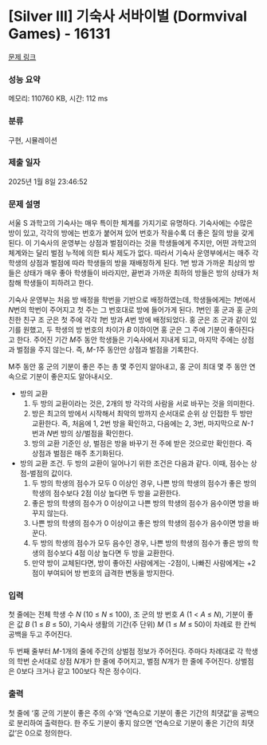 # [Silver III] 기숙사 서바이벌 (Dormvival Games) - 16131 

[문제 링크](https://www.acmicpc.net/problem/16131) 

### 성능 요약

메모리: 110760 KB, 시간: 112 ms

### 분류

구현, 시뮬레이션

### 제출 일자

2025년 1월 8일 23:46:52

### 문제 설명

<p>서울 S 과학고의 기숙사는 매우 특이한 체계를 가지기로 유명하다. 기숙사에는 수많은 방이 있고, 각각의 방에는 번호가 붙어져 있어 번호가 작을수록 더 좋은 질의 방을 갖게 된다. 이 기숙사의 운영부는 상점과 벌점이라는 것을 학생들에게 주지만, 어떤 과학고의 체계와는 달리 벌점 누적에 의한 퇴사 제도가 없다. 따라서 기숙사 운영부에서는 매주 각 학생의 상점과 벌점에 따라 학생들의 방을 재배정하게 된다. 1번 방과 가까운 최상의 방들은 상태가 매우 좋아 학생들이 바라지만, 끝번과 가까운 최하의 방들은 방의 상태가 처참해 학생들이 피하려고 한다.</p>

<p>기숙사 운영부는 처음 방 배정을 학번을 기반으로 배정하였는데, 학생들에게는 <em>1</em>번에서 <em>N</em>번의 학번이 주어지고 첫 주는 그 번호대로 방에 들어가게 된다. <em>1</em>번인 홍 군과 홍 군의 친한 친구 조 군은 첫 주에 각각 <em>1</em>번 방과 <em>A</em>번 방에 배정되었다. 홍 군은 조 군과 같이 있기를 원했고, 두 학생의 방 번호의 차이가 <em>B</em> 이하이면 홍 군은 그 주에 기분이 좋아진다고 한다. 주어진 기간 <em>M</em>주 동안 학생들은 기숙사에서 지내게 되고, 마지막 주에는 상점과 벌점을 주지 않는다. 즉, <em>M-1</em>주 동안만 상점과 벌점을 기록한다.</p>

<p>M주 동안 홍 군의 기분이 좋은 주는 총 몇 주인지 알아내고, 홍 군이 최대 몇 주 동안 연속으로 기분이 좋은지도 알아내시오.</p>

<ul>
	<li>방의 교환
	<ol>
		<li>두 방의 교환이라는 것은, 2개의 방 각각의 사람을 서로 바꾸는 것을 의미한다.</li>
		<li>방은 최고의 방에서 시작해서 최악의 방까지 순서대로 순위 상 인접한 두 방만 교환한다. 즉, 처음에 1, 2번 방을 확인하고, 다음에는 2, 3번, 마지막으로 <em>N-1</em>번과 <em>N</em>번 방의 상/벌점을 확인한다.</li>
		<li>방의 교환 기준인 상, 벌점은 방을 바꾸기 전 주에 받은 것으로만 확인한다. 즉 상점과 벌점은 매주 초기화된다.</li>
	</ol>
	</li>
	<li>방의 교환 조건. 두 방의 교환이 일어나기 위한 조건은 다음과 같다. 이때, 점수는 상점-벌점의 값이다.
	<ol>
		<li>두 방의 학생의 점수가 모두 0 이상인 경우, 나쁜 방의 학생의 점수가 좋은 방의 학생의 점수보다 2점 이상 높다면 두 방을 교환한다.</li>
		<li>좋은 방의 학생의 점수가 0 이상이고 나쁜 방의 학생의 점수가 음수이면 방을 바꾸지 않는다.</li>
		<li>나쁜 방의 학생의 점수가 0 이상이고 좋은 방의 학생의 점수가 음수이면 방을 바꾼다.</li>
		<li>두 방의 학생의 점수가 모두 음수인 경우, 나쁜 방의 학생의 점수가 좋은 방의 학생의 점수보다 4점 이상 높다면 두 방을 교환한다.</li>
		<li>만약 방이 교체된다면, 방이 좋아진 사람에게는 -2점이, 나빠진 사람에게는 +2점이 부여되어 방 번호의 급격한 변동을 방지한다.</li>
	</ol>
	</li>
</ul>

### 입력 

 <p>첫 줄에는 전체 학생 수 <em>N</em> (10 ≤ <em>N</em> ≤ 100), 조 군의 방 번호 <em>A</em> (1 <<em> A</em> ≤ <em>N</em>), 기분이 좋은 값 <em>B </em>(1 ≤ <em>B</em> ≤ 50), 기숙사 생활의 기간(주 단위) <em>M</em> (1 ≤ <em>M</em> ≤ 50)이 차례로 한 칸씩 공백을 두고 주어진다.  </p>

<p>두 번째 줄부터 <em>M</em>-1개의 줄에 주간의 상벌점 정보가 주어진다. 주마다 차례대로 각 학생의 학번 순서대로 상점 <em>N</em>개가 한 줄에 주어지고, 벌점 <em>N</em>개가 한 줄에 주어진다. 상벌점은 0보다 크거나 같고 100보다 작은 정수이다.</p>

### 출력 

 <p>첫 줄에 ‘홍 군의 기분이 좋은 주의 수’와 ‘연속으로 기분이 좋은 기간의 최댓값’을 공백으로 분리하여 출력한다. 한 주도 기분이 좋지 않으면 ‘연속으로 기분이 좋은 기간의 최댓값’은 0으로 정의한다.</p>


